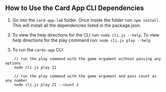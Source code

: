 ## How to Use the Card App CLI Dependencies

1. Go into the `card-app-lab` folder. Once inside the folder run: `npm install`. This will install all the dependencies listed in the package.json.

2. To view the help directions for the CLI run: `node cli.js --help`. To view help directions for the play command run: `node cli.js play --help`

3. To run the `cards-app` CLI:

```
    // run the play command with the game argument without passing any options
    node cli.js play 21

    // run the play command with the game argument and pass count as any number
    node cli.js play 21 --count 2
```
